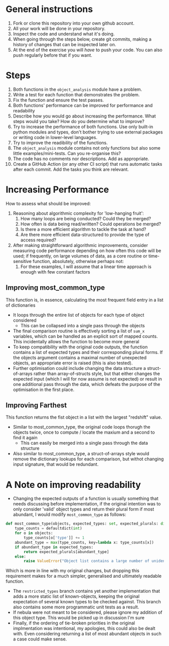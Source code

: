 # General instructions

1. Fork or clone this repository into your own github account.
1. All your work will be done in your repository.
1. Inspect the code and understand what it's doing.
1. When going through the steps below,
   create git commits, making a history of
   changes that can be inspected later on.
1. At the end of the exercise you will *have* to push your code.
   You can also push regularly before that if you want.

# Steps
1. Both functions in the `object_analysis` module have a problem.
  1. Write a test for each function that demonstrates the problem.
  1. Fix the function and ensure the test passes.
1. Both functions' performance can be improved
   for performance and readability
  1. Describe how you would go about
     increasing the performance.
     What steps would you take?
     How do you determine what to improve?
  1. Try to increase the performance of both functions.
     Use only built-in python modules and types,
     don't bother trying to use external packages
     or writing code in lower-level languages.
  1. Try to improve the readibility of the functions.
1. The `object_analysis` module contains not only functions
  but also some little examples/mini-tests.
  Can you re-organise this?
1. The code has no comments nor descriptions. Add as appropriate.
1. Create a GitHub Action (or any other CI script)
   that runs automatic tasks after each commit.
   Add the tasks you think are relevant.

# Increasing Performance
How to assess what should be improved:
1. Reasoning about algorithmic complexity for 'low-hanging fruit':
   1. How many loops are being conducted? Could they be merged?
   2. How often is data being read/written? Could operations be merged?
   3. Is there a more efficient algorithm to tackle the task at hand?
   4. Are there more efficient data-structured to provide the type of access required?
2. After making straightforward algorithmic improvements, consider measuring code performance
depending on how often this code will be used; if frequently, on large volumes of data, as a core 
routine or time-sensitive function, absolutely, otherwise perhaps not:
   1. For these examples, I will assume that a linear time approach is enough with few constant 
   factors

## Improving most_common_type
This function is, in essence, calculating the most frequent field entry in a list of dictionaries 
- It loops through the entire list of objects for each type of object considered
  - This can be collapsed into a single pass through the objects 
- The final comparison routine is effectively sorting a list of `sum_x` variables, which can be 
handled as an explicit sort of mapped counts. This incidentally allows the function to become more 
general
- To keep compatibility with the original code outputs, the function contains a list of expected 
types and their corresponding plural forms. If the objects argument contains a maximal number of 
unexpected objects, an appropriate error is raised (this is also tested).
- Further optimisation could include changing the data structure a struct-of-arrays rather than
array-of-structs style, but that either changes the expected input (which I will for now assume is
not expected) or result in one additional pass through the data, which defeats the purpose of the
optimisation in the first place.

## Improving Farthest
This function returns the fist object in a list with the largest "redshift" value.
- Similar to most_common_type, the original code loops thorugh the objects twice, once to compute / locate
the maxium and a second to find it again
  - This can easily be merged into a single pass through the data structure
- Also similar to most_common_type, a struct-of-arrays style would remove the dictionary lookups for each
comparison, but withot changing input signature, that would be redundant.

# A Note on improving readability
- Changing the expected outputs of a function is usually something that needs discussing before 
implementation, if the original intention was to only consider 'valid' object types and return their
plural form if most abundant, I would modify `most_common_type` as follows:
```python
def most_common_type(objects, expected_types: set, expected_plurals: dict):
    type_counts = defaultdict(int)
    for o in objects:
        type_counts[o['type']] += 1
    abundant_type = max(type_counts, key=lambda x: type_counts[x])
    if abundant_type in expected_types:
        return expected_plurals[abundant_type]
    else:
        raise ValueError("Object list contains a large number of unidentified objects")
```
Which is more in line with my original changes, but dropping this requirement makes for a much
simpler, generalised and ultimately readable function.

- The `restricted_types` branch contains yet another implementation that adds a more static list of known-objects, keeping the original expectation of several known types to be checked against. This branch also contains some more programmatic unit tests as a result.
- If nebula were not meant to be considered, please ignore my addition of this object type. This would be picked up in discussion I'm sure
- Finally, if the ordering of tie-broken priorities in the original implmentation was intentional, my apologies, this could also be dealt with. Even considering returning a list of most abundant objects in such a case could make sense.

